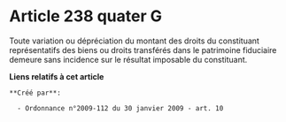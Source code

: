 # Article 238 quater G

Toute variation ou dépréciation du montant des droits du constituant représentatifs des biens ou droits transférés dans le
patrimoine fiduciaire demeure sans incidence sur le résultat imposable du constituant.

**Liens relatifs à cet article**

	**Créé par**:

	  - Ordonnance n°2009-112 du 30 janvier 2009 - art. 10
